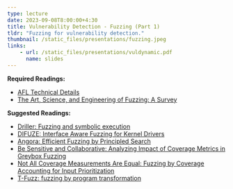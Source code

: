 ```yaml
---
type: lecture
date: 2023-09-08T8:00:00+4:30
title: Vulnerability Detection - Fuzzing (Part 1)
tldr: "Fuzzing for vulnerability detection."
thumbnail: /static_files/presentations/fuzzing.jpeg
links:
    - url: /static_files/presentations/vuldynamic.pdf
      name: slides
---
```

**Required Readings:**
- [AFL Technical Details](https://github.com/AFLplusplus/AFLplusplus/blob/stable/docs/technical_details.md)
- [The Art, Science, and Engineering of Fuzzing: A Survey](https://arxiv.org/pdf/1812.00140.pdf)

**Suggested Readings:**
- [Driller: Fuzzing and symbolic execution](https://sites.cs.ucsb.edu/~vigna/publications/2016_NDSS_Driller.pdf)
- [DIFUZE: Interface Aware Fuzzing for Kernel Drivers](https://acmccs.github.io/papers/p2123-corinaA.pdf)
- [Angora: Efficient Fuzzing by Principled Search](https://web.cs.ucdavis.edu/~hchen/paper/chen2018angora.pdf)
- [Be Sensitive and Collaborative: Analyzing Impact of Coverage Metrics in Greybox Fuzzing](https://www.cs.ucr.edu/~heng/pubs/afl-sensitive.pdf)
- [Not All Coverage Measurements Are Equal: Fuzzing by Coverage Accounting for Input Prioritization](https://www.ndss-symposium.org/wp-content/uploads/2020/02/24422-paper.pdf)
- [T-Fuzz: fuzzing by program transformation](https://nebelwelt.net/files/18Oakland.pdf)